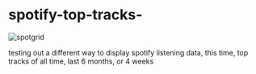 # spotify-top-tracks-
![spotgrid](https://user-images.githubusercontent.com/109391715/192656147-add9de77-270c-4b89-abea-f3a46bd9b4fa.png)


testing out a different way to display spotify listening data, this time, top tracks of all time, last 6 months, or 4 weeks
